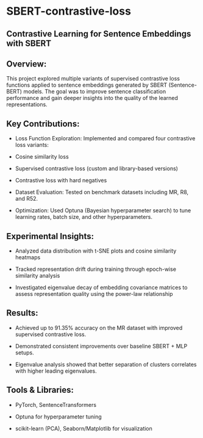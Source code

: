 # SBERT-contrastive-loss
## Contrastive Learning for Sentence Embeddings with SBERT

## Overview:
This project explored multiple variants of supervised contrastive loss functions applied to sentence embeddings generated by SBERT (Sentence-BERT) models. The goal was to improve sentence classification performance and gain deeper insights into the quality of the learned representations.

## Key Contributions:

- Loss Function Exploration: Implemented and compared four contrastive loss variants:

- Cosine similarity loss

- Supervised contrastive loss (custom and library-based versions)

- Contrastive loss with hard negatives

- Dataset Evaluation: Tested on benchmark datasets including MR, R8, and R52.

- Optimization: Used Optuna (Bayesian hyperparameter search) to tune learning rates, batch size, and other hyperparameters.

## Experimental Insights:

- Analyzed data distribution with t-SNE plots and cosine similarity heatmaps

- Tracked representation drift during training through epoch-wise similarity analysis

- Investigated eigenvalue decay of embedding covariance matrices to assess representation quality using the power-law relationship

## Results:

- Achieved up to 91.35% accuracy on the MR dataset with improved supervised contrastive loss.

- Demonstrated consistent improvements over baseline SBERT + MLP setups.

- Eigenvalue analysis showed that better separation of clusters correlates with higher leading eigenvalues.

## Tools & Libraries:

- PyTorch, SentenceTransformers

- Optuna for hyperparameter tuning

- scikit-learn (PCA), Seaborn/Matplotlib for visualization

